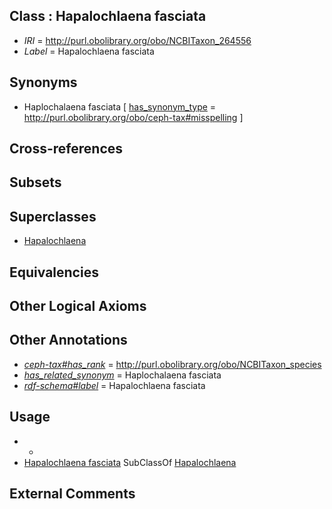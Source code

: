 
## Class : Hapalochlaena fasciata

 * *IRI* = http://purl.obolibrary.org/obo/NCBITaxon_264556
 * *Label* = Hapalochlaena fasciata

## Synonyms

 * Haplochalaena fasciata [ [has_synonym_type](../../pe/oboInOwl#hasSynonymType.md) = http://purl.obolibrary.org/obo/ceph-tax#misspelling ]

## Cross-references


## Subsets


## Superclasses

 * [Hapalochlaena](../../NCBITaxon/15/NCBITaxon_61715.md)

## Equivalencies


## Other Logical Axioms


## Other Annotations

 * *[ceph-tax#has_rank](../../ceph-tax#has/nk/ceph-tax#has_rank.md)* = http://purl.obolibrary.org/obo/NCBITaxon_species
 * *[has_related_synonym](../../ym/oboInOwl#hasRelatedSynonym.md)* = Haplochalaena fasciata
 * *[rdf-schema#label](../../el/rdf-schema#label.md)* = Hapalochlaena fasciata

## Usage

 * -
 * [Hapalochlaena fasciata](../../NCBITaxon/56/NCBITaxon_264556.md) SubClassOf [Hapalochlaena](../../NCBITaxon/15/NCBITaxon_61715.md)

## External Comments

